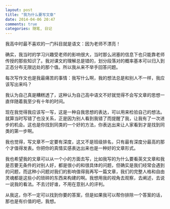 ```yaml
---
layout: post
title: "我为什么要写文章"
date: 2014-04-06 20:47
comments: true
categories: 随笔, 日记
---
```


 我高中时最不喜欢的一门科目就是语文：因为老师不漂亮！

确实，我当时的学习兴趣受老师的影响很大，当时那么闭塞的信息下也只能靠老师传授的那些知识了。我对课文的理解总是错的，划分段落对的概率基本可以归入到正态分布无限远处的那个值。所以我从来不举手回答问题。

每次写作文也是我最痛苦的事情：我写什么啊，我的想法总是和别人不一样，我应该写出来吗？

我认为自己真是糟糕透了，这种认为自己高中语文不好就觉得不会写文章的思想一直伴随着我至少有十年的时间。

现在我觉得我应该写一写，这是一种自我思想的表达，可以用来检验自己的想法。就算当时写错了也没关系，正是因为别人看到我错了而提醒了我，让我有了一次进步的机会。这也是你找到同类的一个好的方法，你表达出来让人家看到才是找到同类的第一步啊。

我也觉得，写文章不一定要有深度，这又不是班级排名，只有最有深度分最高的那个才值得发表。你把你的真情实感表达出来也是一种好的文章形式。

我也希望我的文章可以从一个小的方面去写，比如我写的为什么要看英文文章和我是否要无条件的对别人好，都是很小的和很具体的问题，但确实是我们经常会遇到的问题，而这种小问题对我们的影响值得我再写一篇文章，我们的完整人格和自由灵魂都是这些小的琐碎的东西来构建的啊。我想用我的视角去观察，去阐述，去说一说我的看法。不去讨好谁，不用在意别人的评判。

从我这，你不一定可以找到你要的答案，但是如果我可以帮你排除一个答案的话，那也是有价值的吧，我想。